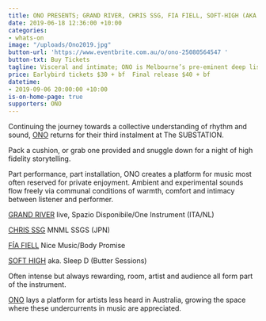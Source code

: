 ```yaml
---
title: ONO PRESENTS; GRAND RIVER, CHRIS SSG, FIA FIELL, SOFT-HIGH (AKA SLEEP D)
date: 2019-06-18 12:36:00 +10:00
categories:
- whats-on
image: "/uploads/Ono2019.jpg"
button-url: 'https://www.eventbrite.com.au/o/ono-25080564547 '
button-txt: Buy Tickets
tagline: Visceral and intimate; ONO is Melbourne’s pre-eminent deep listening experience
price: Earlybird tickets $30 + bf  Final release $40 + bf
datetime:
- 2019-09-06 20:00:00 +10:00
is-on-home-page: true
supporters: ONO
---
```


Continuing the journey towards a collective understanding of rhythm and sound, [ONO](https://www.o-n-o.com.au/) returns for their third instalment at The SUBSTATION. 

Pack a cushion, or grab one provided and snuggle down for a night of high fidelity storytelling.

Part performance, part installation, ONO creates a platform for music most often reserved for private enjoyment. Ambient and experimental sounds flow freely via communal conditions of warmth, comfort and intimacy between listener and performer.

[GRAND RIVER](https://www.residentadvisor.net/dj/grandriver-de) live, Spazio Disponibile/One Instrument (ITA/NL)
<br>

[CHRIS SSG](https://www.residentadvisor.net/dj/chrismnmlssgs/biography) MNML SSGS (JPN)
<br>

[FÍA FIELL](https://bodypromise.bandcamp.com/track/fia-fiell-ladder) Nice Music/Body Promise 
<br>

[SOFT HIGH](https://sleep-d.bandcamp.com/) aka. Sleep D (Butter Sessions)
<br>

Often intense but always rewarding, room, artist and audience all form part of the instrument. 

[ONO](https://www.o-n-o.com.au/) lays a platform for artists less heard in Australia, growing the space where these undercurrents in music are appreciated. 